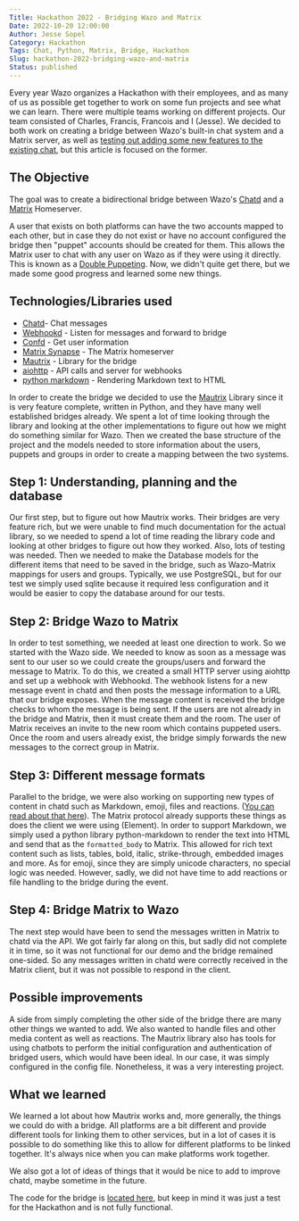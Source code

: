```yaml
---
Title: Hackathon 2022 - Bridging Wazo and Matrix
Date: 2022-10-20 12:00:00
Author: Jesse Sopel
Category: Hackathon
Tags: Chat, Python, Matrix, Bridge, Hackathon
Slug: hackathon-2022-bridging-wazo-and-matrix
Status: published
---
```


Every year Wazo organizes a Hackathon with their employees, and as many of us as possible get together to work on some fun projects and see what we can learn.
There were multiple teams working on different projects. Our team consisted of Charles, Francis, Francois and I (Jesse).
We decided to both work on creating a bridge between Wazo's built-in chat system and a Matrix server, as well as [testing out adding some new features to the existing chat](https://wazo-platform.org/blog/hackaton-2022-building-group-chat-with-wazo), but this article is focused on the former.

## The Objective

The goal was to create a bidirectional bridge between Wazo's [Chatd](https://wazo-platform.org/documentation/overview/chat.html) and a [Matrix](https://matrix.org/) Homeserver.

A user that exists on both platforms can have the two accounts mapped to each other, but in case they do not exist or have no account configured the bridge then "puppet" accounts should be created for them. This allows the Matrix user to chat with any user on Wazo as if they were using it directly. This is known as a [Double Puppeting](https://matrix.org/docs/guides/types-of-bridging#double-puppeted-bridge). Now, we didn't quite get there, but we made some good progress and learned some new things.

## Technologies/Libraries used

- [Chatd](https://wazo-platform.org/documentation/overview/chat.html)- Chat messages
- [Webhookd](https://wazo-platform.org/documentation/overview/webhook.html) - Listen for messages and forward to bridge
- [Confd](https://wazo-platform.org/documentation/overview/configuration.html) - Get user information
- [Matrix Synapse](https://matrix.org/docs/projects/server/synapse) - The Matrix homeserver
- [Mautrix](https://github.com/mautrix/python) - Library for the bridge
- [aiohttp](https://docs.aiohttp.org/en/stable/)  - API calls and server for webhooks
- [python markdown](https://python-markdown.github.io/)  - Rendering Markdown text to HTML

In order to create the bridge we decided to use the [Mautrix](https://github.com/mautrix/python) Library since it is very feature complete, written in Python, and they have many well established bridges already. We spent a lot of time looking through the library and looking at the other implementations to figure out how we might do something similar for Wazo. Then we created the base structure of the project and the models needed to store information about the users, puppets and groups in order to create a mapping between the two systems.

## Step 1: Understanding, planning and the database

Our first step, but to figure out how Mautrix works. Their bridges are very feature rich, but we were unable to find much documentation for the actual library, so we needed to spend a lot of time reading the library code and looking at other bridges to figure out how they worked. Also, lots of testing was needed. Then we needed to make the Database models for the different items that need to be saved in the bridge, such as Wazo-Matrix mappings for users and groups. Typically, we use PostgreSQL, but for our test we simply used sqlite because it required less configuration and it would be easier to copy the database around for our tests.

## Step 2: Bridge Wazo to Matrix

In order to test something, we needed at least one direction to work. So we started with the Wazo side. We needed to know as soon as a message was sent to our user so we could create the groups/users and forward the message to Matrix. To do this, we created a small HTTP server using aiohttp and set up a webhook with Webhookd. The webhook listens for a new message event in chatd and then posts the message information to a URL that our bridge exposes. When the message content is received the bridge checks to whom the message is being sent. If the users are not already in the bridge and Matrix, then it must create them and the room. The user of Matrix receives an invite to the new room which contains puppeted users. Once the room and users already exist, the bridge simply forwards the new messages to the correct group in Matrix.

## Step 3: Different message formats

Parallel to the bridge, we were also working on supporting new types of content in chatd such as Markdown, emoji, files and reactions. ([You can read about that here](https://wazo-platform.org/blog/hackaton-2022-building-group-chat-with-wazo)). The Matrix protocol already supports these things as does the client we were using (Element). In order to support Markdown, we simply used a python library python-markdown to render the text into HTML and send that as the `formatted_body` to Matrix. This allowed for rich text content such as lists, tables, bold, italic, strike-through, embedded images and more. As for emoji, since they are simply unicode characters, no special logic was needed. However, sadly, we did not have time to add reactions or file handling to the bridge during the event.

## Step 4: Bridge Matrix to Wazo

The next step would have been to send the messages written in Matrix to chatd via the API. We got fairly far along on this, but sadly did not complete it in time, so it was not functional for our demo and the bridge remained one-sided. So any messages written in chatd were correctly received in the Matrix client, but it was not possible to respond in the client.

## Possible improvements

A side from simply completing the other side of the bridge there are many other things we wanted to add. We also wanted to handle files and other media content as well as reactions. The Mautrix library also has tools for using chatbots to perform the initial configuration and authentication of bridged users, which would have been ideal. In our case, it was simply configured in the config file.
Nonetheless, it was a very interesting project.

## What we learned

We learned a lot about how Mautrix works and, more generally, the things we could do with a bridge. All platforms are a bit different and provide different tools for linking them to other services, but in a lot of cases it is possible to do something like this to allow for different platforms to be linked together. It's always nice when you can make platforms work together.

We also got a lot of ideas of things that it would be nice to add to improve chatd, maybe sometime in the future.

The code for the bridge is [located here](https://github.com/wazo-platform/hackathon-2022-mautrix-wazo), but keep in mind it was just a test for the Hackathon and is not fully functional.

